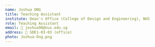 ```yaml
---
name: Joshua ONG
title: Teaching Assistant
institute: Dean's Office (College of Design and Engineering), NUS
role: Teaching Assistant
email: 📧 joshua98@nus.edu.sg  
address: 📍 SDE1-03-03 (office)
photo: Joshua-Ong.png
---
```

